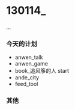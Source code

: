 130114_
========


...


### 今天的计划

* anwen_talk
* anwen_game
* book_追风筝的人 start
* ande_city
* feed_tool

### 其他
